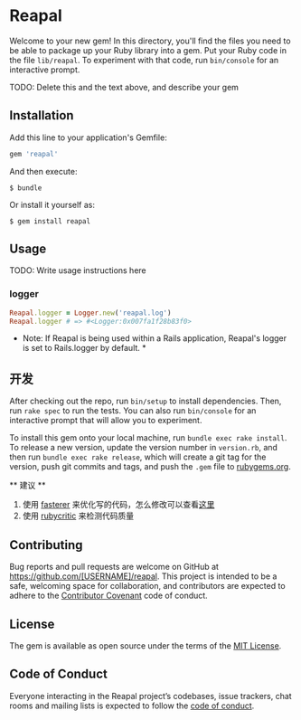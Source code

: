 # Reapal

Welcome to your new gem! In this directory, you'll find the files you need to be able to package up your Ruby library into a gem. Put your Ruby code in the file `lib/reapal`. To experiment with that code, run `bin/console` for an interactive prompt.

TODO: Delete this and the text above, and describe your gem

## Installation

Add this line to your application's Gemfile:

```ruby
gem 'reapal'
```

And then execute:

    $ bundle

Or install it yourself as:

    $ gem install reapal

## Usage

TODO: Write usage instructions here

### logger

``` ruby
Reapal.logger = Logger.new('reapal.log')
Reapal.logger # => #<Logger:0x007fa1f28b83f0>
```

* Note: If Reapal is being used within a Rails application, Reapal's logger is set to Rails.logger by default. *

## 开发

After checking out the repo, run `bin/setup` to install dependencies. Then, run `rake spec` to run the tests. You can also run `bin/console` for an interactive prompt that will allow you to experiment.

To install this gem onto your local machine, run `bundle exec rake install`. To release a new version, update the version number in `version.rb`, and then run `bundle exec rake release`, which will create a git tag for the version, push git commits and tags, and push the `.gem` file to [rubygems.org](https://rubygems.org).

** 建议 **
1. 使用 [fasterer](https://github.com/DamirSvrtan/fasterer) 来优化写的代码，怎么修改可以查看[这里](https://github.com/JuanitoFatas/fast-ruby)
2. 使用 [rubycritic](https://github.com/whitesmith/rubycritic) 来检测代码质量

## Contributing

Bug reports and pull requests are welcome on GitHub at https://github.com/[USERNAME]/reapal. This project is intended to be a safe, welcoming space for collaboration, and contributors are expected to adhere to the [Contributor Covenant](http://contributor-covenant.org) code of conduct.

## License

The gem is available as open source under the terms of the [MIT License](https://opensource.org/licenses/MIT).

## Code of Conduct

Everyone interacting in the Reapal project’s codebases, issue trackers, chat rooms and mailing lists is expected to follow the [code of conduct](https://github.com/[USERNAME]/reapal/blob/master/CODE_OF_CONDUCT.md).
